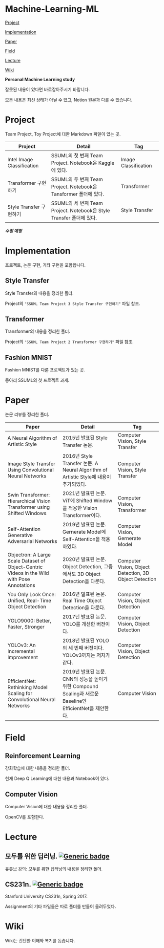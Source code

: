 # Machine-Learning-ML

[Project](#project)

[Implementation](#implementation)

[Paper](#paper)

[Field](#field)

[Lecture](#lecture)

[Wiki](#wiki)

**Personal Machine Learning study**

잘못된 내용이 있다면 바로잡아주시기 바랍니다.

모든 내용은 최신 상태가 아닐 수 있고, Notion 원본과 다를 수 있습니다.

# <div id="project">Project</div>
Team Project, Toy Project에 대한 Markdown 파일이 있는 곳.

| Project | Detail | Tag |
|--|--|--|
| Intel Image Classification | SSUML의 첫 번째 Team Project. Notebook은 Kaggle에 있다. | Image Classification |
| Transformer 구현하기 | SSUML의 두 번째 Team Project. Notebook은 Tansformer 폴더에 있다. | Transformer |
| Style Transfer 구현하기 | SSUML의 세 번째 Team Project. Notebook은 Style Transfer 폴더에 있다. | Style Transfer |

***수정 예정***

# <div id="implementation">Implementation</div>
프로젝트, 논문 구현, 기타 구현을 포함합니다.

## Style Transfer
Style Transfer의 내용을 정리한 폴더.

Project의 `"SSUML Team Project 3 Style Transfer 구현하기"` 파일 참조.

## Transformer
Transformer의 내용을 정리한 폴더.

Project의 `"SSUML Team Project 2 Transformer 구현하기"` 파일 참조.

<!--
| File | Detail |
|--|--|
| \*.md | 이론, 링크 등이 정리된 파일. |
| \*.ipynb | Colab에서 작성한 Jupyter notebook 파일로 코드, 설명 등이 정리된 파일. |
-->

## Fashion MNIST
Fashion MNIST를 다룬 프로젝트가 있는 곳.

동아리 SSUML의 첫 프로젝트 과제.

# <div id="paper">Paper</div>
논문 리뷰를 정리한 폴더.

| Paper | Detail | Tag |
|--|--|--|
| A Neural Algorithm of Artistic Style | 2015년 발표된 Style Transfer 논문. | Computer Vision, Style Transfer |
| Image Style Transfer Using Convolutional Neural Networks | 2016년 Style Transfer 논문. A Neural Algorithm of Artistic Style에 내용이 추가되었다. | Computer Vision, Style Transfer |
| Swin Transformer: Hierarchical Vision Transformer using Shifted Windows | 2021년 발표된 논문. ViT에 Shifted Window를 적용한 Vision Transformer이다. | Computer Vision, Transformer |
| Self-Attention Generative Adversarial Networks | 2019년 발표된 논문. Gernerate Model에 Self-Attention을 적용하였다. | Computer Vision, Gernerate Model |
| Objectron: A Large Scale Dataset of Object-Centric Videos in the Wild with Pose Annotations | 2020년 발표된 논문. Object Detection, 그중에서도 3D Object Detection을 다룬다. | Computer Vision, Object Detection, 3D Object Detection |
| You Only Look Once: Unified, Real-Time Object Detection | 2016년 발표된 논문. Real Time Object Detection을 다룬다. | Computer Vision, Object Detection |
| YOLO9000: Better, Faster, Stronger | 2017년 발표된 논문. YOLO를 개선한 버전이다. | Computer Vision, Object Detection |
| YOLOv3: An Incremental Improvement | 2018년 발표된 YOLO의 세 번째 버전이다. YOLOv3까지는 저자가 같다. | Computer Vision, Object Detection |
| EfficientNet: Rethinking Model Scaling for Convolutional Neural Networks | 2019년 발표된 논문. CNN의 성능을 높이기 위한 Compound Scaling과 새로운 Baseline인 EfficientNet을 제안한다. | Computer Vision |

# <div id="field">Field</div>

## Reinforcement Learning
강화학습에 대한 내용을 정리한 폴더.

현재 Deep Q Learning에 대한 내용과 Notebook이 있다.

## Computer Vision
Computer Vision에 대한 내용을 정리한 폴더.

OpenCV를 포함한다.

# <div id="lecture">Lecture</div>

## 모두를 위한 딥러닝. [![Generic badge](https://shields.io/badge/Youtube-모두를_위한_딥러닝-blue.svg)](https://www.youtube.com/watch?v=BS6O0zOGX4E&list=PLlMkM4tgfjnLSOjrEJN31gZATbcj_MpUm)
유튜브 강의: 모두를 위한 딥러닝의 내용을 정리한 폴더.

<!--
| File | Detail |
|--|--|
| MEMO.md | 함수 등 기타 내용을 정리한 파일. |
| ML.ipynb | Colab로 작성한 LAB의 Jupyter Notebook 파일. |
| \*.md | LEC의 내용을 차시별로 정리한 파일. |
| \*.py | LAB의 내용을 차시별로 정리한 파일. |
|모두를 위한 딥러닝 PDF / \*.pdf | 소모임 SSUML 스터디 내용을 정리한 파일. |
-->

## CS231n. [![Generic badge](https://shields.io/badge/Web-Stanford_University_CS231n,_Spring_2017-blue.svg)](https://www.youtube.com/watch?v=vT1JzLTH4G4&list=PL3FW7Lu3i5JvHM8ljYj-zLfQRF3EO8sYv)
Stanford University CS231n, Spring 2017.

Assignment의 기타 파일들은 따로 폴더를 만들어 올려두었다.

<!--
| File | Detail |
|--|--|
| \*.md | LEC의 내용을 차시별로 정리한 파일. |
| Assignment1 / \*.ipynb | Assignment1의 Jupyter Notebook 파일. |
| Assignment1 / ... / \*.py | Assignment1의 Python 파일. |
| Assignment2 / \*.ipynb | Assignment2의 Jupyter Notebook 파일. |
| Assignment2 / ... / \*.py | Assignment2의 Python 파일. |
-->

# Wiki

Wiki는 간단한 이해와 복기를 돕습니다.
